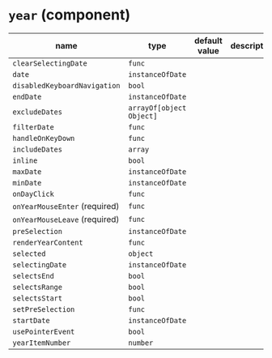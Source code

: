 # `year` (component)

| name                          | type                     | default value | description |
| ----------------------------- | ------------------------ | ------------- | ----------- |
| `clearSelectingDate`          | `func`                   |               |             |
| `date`                        | `instanceOfDate`         |               |             |
| `disabledKeyboardNavigation`  | `bool`                   |               |             |
| `endDate`                     | `instanceOfDate`         |               |             |
| `excludeDates`                | `arrayOf[object Object]` |               |             |
| `filterDate`                  | `func`                   |               |             |
| `handleOnKeyDown`             | `func`                   |               |             |
| `includeDates`                | `array`                  |               |             |
| `inline`                      | `bool`                   |               |             |
| `maxDate`                     | `instanceOfDate`         |               |             |
| `minDate`                     | `instanceOfDate`         |               |             |
| `onDayClick`                  | `func`                   |               |             |
| `onYearMouseEnter` (required) | `func`                   |               |             |
| `onYearMouseLeave` (required) | `func`                   |               |             |
| `preSelection`                | `instanceOfDate`         |               |             |
| `renderYearContent`           | `func`                   |               |             |
| `selected`                    | `object`                 |               |             |
| `selectingDate`               | `instanceOfDate`         |               |             |
| `selectsEnd`                  | `bool`                   |               |             |
| `selectsRange`                | `bool`                   |               |             |
| `selectsStart`                | `bool`                   |               |             |
| `setPreSelection`             | `func`                   |               |             |
| `startDate`                   | `instanceOfDate`         |               |             |
| `usePointerEvent`             | `bool`                   |               |             |
| `yearItemNumber`              | `number`                 |               |             |
